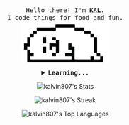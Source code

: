<p align="center">
  <br>
  <samp>
    Hello there! I'm <b><a rel="nofollow noopener noreferrer" target="_blank" href="https://kalvin.io">KAL</a></b>.
    <br>I code things for food and fun.<br>
  </samp>
  <img align="center" src="https://raw.githubusercontent.com/kalvin807/kalvin807/master/assets/dog.gif" width="200" />
</p>
<details align="center">
  <summary><b><samp>Learning...</samp></b></summary>
  <samp style={display: flex;}>
    <img align="center" src="https://raw.githubusercontent.com/kalvin807/kalvin807/master/assets/your-rust.jpg" width="500" />
    <img align="center" src="https://github.com/cat-milk/Anime-Girls-Holding-Programming-Books/blob/master/Go/Kokoa_Hoto_And_Chino_Kafuu_Reading_The_Go_Programming_Language.png" width="500" />
    <img align="center" src="https://github.com/cat-milk/Anime-Girls-Holding-Programming-Books/blob/master/Javascript/Zero_Two_Holding_Nodejs_8_the_Right_Way.png" width="500" />
    <img align="center" src="https://github.com/cat-milk/Anime-Girls-Holding-Programming-Books/blob/master/Python/Anya_with_python_book.png" width="500" />
  </samp>
</details>

<div align="center">

![kalvin807's Stats](https://github-readme-stats.vercel.app/api?username=kalvin807&theme=tokyonight&show_icons=true&hide_border=true&count_private=true)

![kalvin807's Streak](https://github-readme-streak-stats.herokuapp.com/?user=kalvin807&theme=tokyonight&hide_border=true)

![kalvin807's Top Languages](https://github-readme-stats.vercel.app/api/top-langs/?username=kalvin807&theme=tokyonight&show_icons=true&hide_border=true&layout=compact)
</div>
